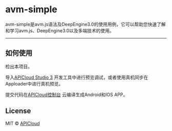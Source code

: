 # avm-simple
avm-simple是avm.js语法及DeepEngine3.0的使用用例，它可以帮助您快速了解和学习avm.js、DeepEngine3.0以及多端技术的使用。

---

## 如何使用

检出本项目。

导入[APICloud Studio 3](https://www.apicloud.com/studio3) 开发工具中进行预览调试，或者使用真机同步在Apploader中进行真机预览。

提交代码在[APICloud控制台](https://www.apicloud.com/appoverview) 云编译生成Android和IOS APP。

## License

MIT © [APICloud](https://www.apicloud.com)
